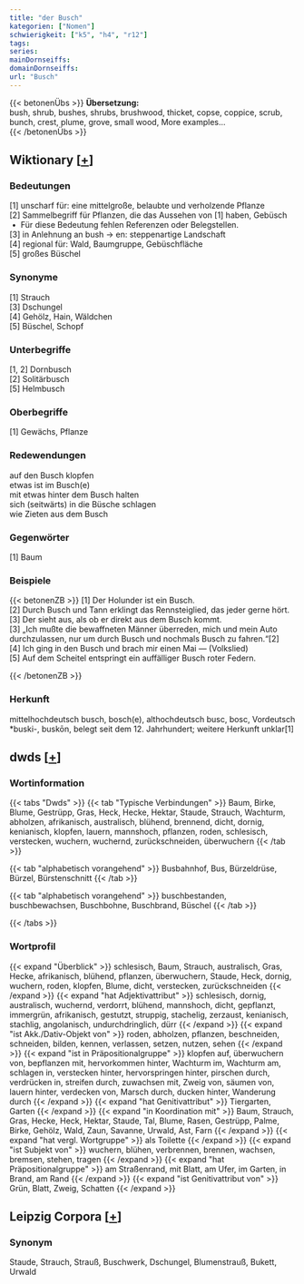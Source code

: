 ```yaml
---
title: "der Busch"
kategorien: ["Nomen"]
schwierigkeit: ["k5", "h4", "r12"]
tags:
series:
mainDornseiffs:
domainDornseiffs:
url: "Busch"
---
```


{{< betonenÜbs >}}
**Übersetzung:**  
bush, shrub, bushes, shrubs, brushwood, thicket, copse, coppice, scrub, bunch, crest, plume, grove, small wood, More examples...  
{{< /betonenÜbs >}}

## Wiktionary [[+](https://de.wiktionary.org/wiki/Busch)]

### Bedeutungen
[1] unscharf für: eine mittelgroße, belaubte und verholzende Pflanze  
[2] Sammelbegriff für Pflanzen, die das Aussehen von [1] haben, Gebüsch  •  Für diese Bedeutung fehlen Referenzen oder Belegstellen.  
[3] in Anlehnung an bush → en: steppenartige Landschaft  
[4] regional für: Wald, Baumgruppe, Gebüschfläche  
[5] großes Büschel  

### Synonyme
[1] Strauch  
[3] Dschungel  
[4] Gehölz, Hain, Wäldchen  
[5] Büschel, Schopf  

### Unterbegriffe
[1, 2] Dornbusch  
[2] Solitärbusch  
[5] Helmbusch  

### Oberbegriffe
[1] Gewächs, Pflanze  

### Redewendungen
auf den Busch klopfen  
etwas ist im Busch(e)  
mit etwas hinter dem Busch halten  
sich (seitwärts) in die Büsche schlagen  
wie Zieten aus dem Busch  

### Gegenwörter
[1] Baum  

### Beispiele
{{< betonenZB >}}
[1] Der Holunder ist ein Busch.  
[2] Durch Busch und Tann erklingt das Rennsteiglied, das jeder gerne hört.  
[3] Der sieht aus, als ob er direkt aus dem Busch kommt.  
[3] „Ich mußte die bewaffneten Männer überreden, mich und mein Auto durchzulassen, nur um durch Busch und nochmals Busch zu fahren.“[2]  
[4] Ich ging in den Busch und brach mir einen Mai — (Volkslied)  
[5] Auf dem Scheitel entspringt ein auffälliger Busch roter Federn.  

{{< /betonenZB >}}
### Herkunft
mittelhochdeutsch busch, bosch(e), althochdeutsch  busc, bosc, Vordeutsch *buski-, buskōn, belegt seit dem 12. Jahrhundert; weitere Herkunft unklar[1]  



## dwds [[+](https://www.dwds.de/wb/Busch)]

### Wortinformation
{{< tabs "Dwds" >}}
{{< tab "Typische Verbindungen" >}}
Baum, Birke, Blume, Gestrüpp, Gras, Heck, Hecke, Hektar, Staude, Strauch, Wachturm, abholzen, afrikanisch, australisch, blühend, brennend, dicht, dornig, kenianisch, klopfen, lauern, mannshoch, pflanzen, roden, schlesisch, verstecken, wuchern, wuchernd, zurückschneiden, überwuchern
{{< /tab >}}

{{< tab "alphabetisch vorangehend" >}}
Busbahnhof, Bus, Bürzeldrüse, Bürzel, Bürstenschnitt
{{< /tab >}}

{{< tab "alphabetisch vorangehend" >}}
buschbestanden, buschbewachsen, Buschbohne, Buschbrand, Büschel
{{< /tab >}}

{{< /tabs >}}

### Wortprofil
{{< expand "Überblick" >}} schlesisch, Baum, Strauch, australisch, Gras, Hecke, afrikanisch, blühend, pflanzen, überwuchern, Staude, Heck, dornig, wuchern, roden, klopfen, Blume, dicht, verstecken, zurückschneiden {{< /expand >}}
{{< expand "hat Adjektivattribut" >}} schlesisch, dornig, australisch, wuchernd, verdorrt, blühend, mannshoch, dicht, gepflanzt, immergrün, afrikanisch, gestutzt, struppig, stachelig, zerzaust, kenianisch, stachlig, angolanisch, undurchdringlich, dürr {{< /expand >}}
{{< expand "ist Akk./Dativ-Objekt von" >}} roden, abholzen, pflanzen, beschneiden, schneiden, bilden, kennen, verlassen, setzen, nutzen, sehen {{< /expand >}}
{{< expand "ist in Präpositionalgruppe" >}} klopfen auf, überwuchern von, bepflanzen mit, hervorkommen hinter, Wachturm im, Wachturm am, schlagen in, verstecken hinter, hervorspringen hinter, pirschen durch, verdrücken in, streifen durch, zuwachsen mit, Zweig von, säumen von, lauern hinter, verdecken von, Marsch durch, ducken hinter, Wanderung durch {{< /expand >}}
{{< expand "hat Genitivattribut" >}} Tiergarten, Garten {{< /expand >}}
{{< expand "in Koordination mit" >}} Baum, Strauch, Gras, Hecke, Heck, Hektar, Staude, Tal, Blume, Rasen, Gestrüpp, Palme, Birke, Gehölz, Wald, Zaun, Savanne, Urwald, Ast, Farn {{< /expand >}}
{{< expand "hat vergl. Wortgruppe" >}} als Toilette {{< /expand >}}
{{< expand "ist Subjekt von" >}} wuchern, blühen, verbrennen, brennen, wachsen, bremsen, stehen, tragen {{< /expand >}}
{{< expand "hat Präpositionalgruppe" >}} am Straßenrand, mit Blatt, am Ufer, im Garten, in Brand, am Rand {{< /expand >}}
{{< expand "ist Genitivattribut von" >}} Grün, Blatt, Zweig, Schatten {{< /expand >}}

## Leipzig Corpora [[+](https://corpora.uni-leipzig.de/en/res?word=Busch&corpusId=deu_newscrawl-public_2018)]


### Synonym
Staude, Strauch, Strauß, Buschwerk, Dschungel, Blumenstrauß, Bukett, Urwald

